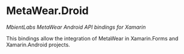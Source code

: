# MetaWear.Droid
*MbientLabs MetaWear Android API bindings for Xamarin*

This bindings allow the integration of MetaWear in Xamarin.Forms and Xamarin.Android projects. 

